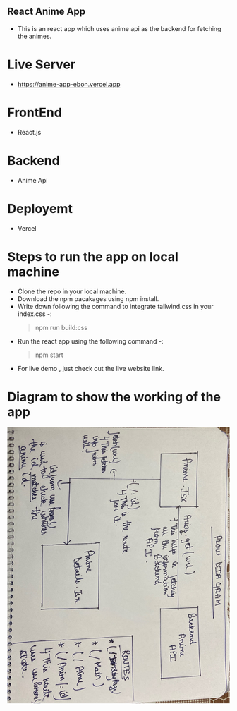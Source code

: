 ## React Anime App

- This is an react app which uses anime api as the backend for fetching the animes.

# Live Server
 - https://anime-app-ebon.vercel.app

# FrontEnd
 - React.js

# Backend
 - Anime Api
 
# Deployemt
 - Vercel

# Steps to run the app on local machine
  - Clone the repo in your local machine.
  - Download the npm pacakages using npm install.
  - Write down following the command to integrate tailwind.css in your index.css -:
    > npm run build:css
  - Run the react app using the following command -:
    > npm start
  - For live demo , just check out the live website link.


# Diagram to show the working of the app
 ![Diagram](IMG-5986.JPG)


